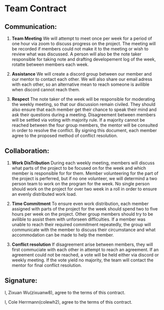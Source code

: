 # Team Contract

## Communication:
1. **Team Meeting** We will attempt to meet once per week for a period of one hour via zoom to discuss progress on the project. The meeting will be recorded if members could not make it to the meeting or wish to review what was discussed. A person will also be the note taker responsible for taking note and drafting developement log of the week, rotatte between members each week.

2. **Assistance** We will create a discord group between our member and our mentor to contact each other. We will also share our email adress with each other, so an alternative mean to reach someone is avilible when discord cannot reach them.

3. **Respect** The note taker of the week will be responsible for moderating the weekly meeting, so that our discussion remain civiled. They should also ensure that each member get their chance to speak their mind and ask their questions during a meeting. Disagreement between members will be settled via voting with majority rule. If a majority cannot be reached between the four group members, the mentor will be consulted in order to resolve the conflict. By signing this document, each member agree to the proposed method of conflict resolution.

## Collaboration:
1. **Work DisTribution** During each weekly meeting, members will discuss what parts of the project to be focused on for the week and which member is responsible for for them. Member volunteering for the part of the project is perferred, but if no one volunteer, we will determind a two person team to work on the program for the week. No single person should work on the project for over two week in a roll in order to ensure an evenly distributed work load.

2. **Time Commitment** To ensure even work distribution, each member assigned with parts of the project for the week should spend two to five hours per week on the project. Other group members should try to be avilible to assist them with unforseen difficulties. If a member was unable to reach their required commitment repeatedly, the group will communicate with the member to discuss their circumstance and what accommodation can be made to help the member.

3. **Conflict resolution** If disagreement arise between members, they will first commuciate with each other in attempt to reach an agreement. If an agreement could not be reached, a vote will be held either via discord or weekly meeting. If the vote yield no majority, the team will contact the mentor for final conflict resolution.

## Signature:
I, Zixuan Wu(zixuanw8), agree to the terms of this contract.

I, Cole Herrmann(colewh2), agree to the terms of this contract.
